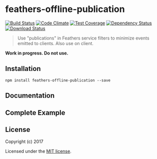 # feathers-offline-publication

[![Build Status](https://travis-ci.org/feathersjs/feathers-offline-publication.png?branch=master)](https://travis-ci.org/feathersjs/feathers-offline-publication)
[![Code Climate](https://codeclimate.com/github/feathersjs/feathers-offline-publication/badges/gpa.svg)](https://codeclimate.com/github/feathersjs/feathers-offline-publication)
[![Test Coverage](https://codeclimate.com/github/feathersjs/feathers-offline-publication/badges/coverage.svg)](https://codeclimate.com/github/feathersjs/feathers-offline-publication/coverage)
[![Dependency Status](https://img.shields.io/david/feathersjs/feathers-offline-publication.svg?style=flat-square)](https://david-dm.org/feathersjs/feathers-offline-publication)
[![Download Status](https://img.shields.io/npm/dm/feathers-offline-publication.svg?style=flat-square)](https://www.npmjs.com/package/feathers-offline-publication)

> Use "publications" in Feathers service filters to minimize events emitted to clients. Also use on client.

**Work in progress. Do not use.**

## Installation

```
npm install feathers-offline-publication --save
```

## Documentation

## Complete Example

## License

Copyright (c) 2017

Licensed under the [MIT license](LICENSE).
